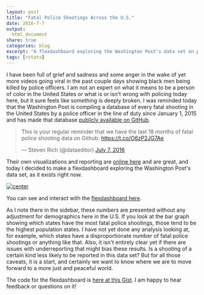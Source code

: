 ```yaml
---
layout: post
title: "Fatal Police Shootings Across the U.S."
date: 2016-7-7
output:
  html_document
share: true
categories: blog
excerpt: "A flexdashboard exploring the Washington Post's data set on police shootings"
tags: [rstats]
---
```




I have been full of grief and sadness and some anger in the wake of yet more videos going viral in the past couple days showing black men being killed by police officers. I am not an expert on what it means to be a person of color in the United States or what is or isn't wrong with policing today here, but it sure feels like something is deeply broken. I was reminded today that the Washington Post is compiling a database of every fatal shooting in the United States by a police officer in the line of duty since January 1, 2015 and has made that database [publicly available on GitHub](https://github.com/washingtonpost/data-police-shootings). 

<blockquote class="twitter-tweet" data-lang="en"><p lang="en" dir="ltr">This is your regular reminder that we have the last 18 months of fatal police shooting data on Github: <a href="https://t.co/O6zP2JG7Ae">https://t.co/O6zP2JG7Ae</a></p>&mdash; Steven Rich (@dataeditor) <a href="https://twitter.com/dataeditor/status/751057842501783552">July 7, 2016</a></blockquote>
<script async src="http://platform.twitter.com/widgets.js" charset="utf-8"></script>

Their own visualizations and reporting are [online here](https://www.washingtonpost.com/graphics/national/police-shootings-2016/) and are great, and today I decided to make a flexdashboard exploring the Washington Post's data set, as it exists right now.

[![center](/figs/2016-07-07-Fatal-Shootings/shootingsdashboard.png)](https://beta.rstudioconnect.com/juliasilge/policeshooting/)

You can see and interact with the [flexdashboard here](https://beta.rstudioconnect.com/juliasilge/policeshooting/).

As I note there in the sidebar, these numbers are presented without any adjustment for demographics here in the U.S. If you look at the bar graph showing which states have the most fatal police shootings, those tend to be the highest population states. I have not yet done any analysis looking at, for example, which states have a disproportionate number of fatal police shootings or anything like that. Also, it isn't entirely clear yet if there are issues with underreporting that might bias these results. Is a shooting of a certain kind less likely to be reported in this data set? But for all those caveats, it is a start, and certainly we want to know where we are to move forward to a more just and peaceful world. 

The code for the flexdashboard is [here at this Gist](https://gist.github.com/juliasilge/9acbe97c549502bac85404779edceba0). I am happy to hear feedback or questions on it!


